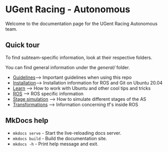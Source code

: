 # UGent Racing - Autonomous

Welcome to the documentation page for the UGent Racing Autonomous team.

## Quick tour
To find subteam-specific information, look at their respective folders.

You can find general information under the *general/* folder.  

- [Guidelines](general/guidelines.md)--> Important guidelines when using this repo
- [Installation](general/installation.md)--> Installation information for ROS and Git on Ubuntu 20.04
- [Learn](general/learn.md) --> How to work with Ubuntu and other cool tips and tricks
- [ROS](general/ros.md) --> ROS specific information
- [Stage simulation](general/stage_simulation.md) --> How to simulate different stages of the AS
- [Transformations](general/transformations.md) --> Information concerning tf's inside ROS

## MkDocs help

* `mkdocs serve` - Start the live-reloading docs server.
* `mkdocs build` - Build the documentation site.
* `mkdocs -h` - Print help message and exit.
